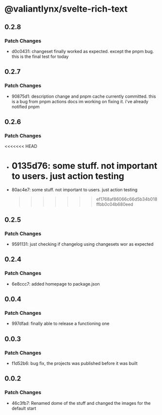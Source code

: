 # @valiantlynx/svelte-rich-text

## 0.2.8

### Patch Changes

- d0c0431: changeset finally worked as expected. except the pnpm bug. this is the final test for today

## 0.2.7

### Patch Changes

- 90875d1: description change and pnpm cache currently committed. this is a bug from pnpm actions docs im working on fixing it. i've already notified pnpm

## 0.2.6

### Patch Changes

<<<<<<< HEAD

- # 0135d76: some stuff. not important to users. just action testing
- 80ac4e7: some stuff. not important to users. just action testing
  > > > > > > > ef1768af86066c66d5b34b018ffbb0c04b680eed

## 0.2.5

### Patch Changes

- 9591131: just checking if changelog using changesets wor as expected

## 0.2.4

### Patch Changes

- 6e8ccc7: added homepage to package.json

## 0.0.4

### Patch Changes

- 997dfad: finally able to release a functioning one

## 0.0.3

### Patch Changes

- f1d52b6: bug fix, the projects was published before it was built

## 0.0.2

### Patch Changes

- 46c3fb7: Renamed dome of the stuff and changed the images for the default start
